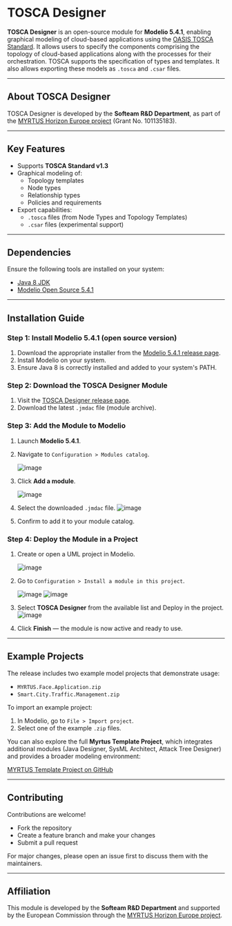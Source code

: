 #  TOSCA Designer

**TOSCA Designer** is an open-source module for **Modelio 5.4.1**, enabling graphical modeling of cloud-based applications using the [OASIS TOSCA Standard](https://www.oasis-open.org/committees/tosca/).  It allows users to specify the components comprising the topology of cloud-based applications along with the processes for their orchestration.  TOSCA supports the specification of types and templates. It also allows exporting these models as `.tosca` and `.csar` files.

---

##  About TOSCA Designer

TOSCA Designer is developed by the **Softeam R&D Department**, as part of the [MYRTUS Horizon Europe project](https://myrtus-project.eu/) (Grant No. 101135183).

---

## Key Features

- Supports **TOSCA Standard v1.3**
- Graphical modeling of:
  - Topology templates
  - Node types
  - Relationship types
  - Policies and requirements
- Export capabilities:
  - `.tosca` files (from Node Types and Topology Templates)
  - `.csar` files (experimental support)

---

## Dependencies

Ensure the following tools are installed on your system:

- [Java 8 JDK](http://www.oracle.com/technetwork/java/javase/downloads/jdk8-downloads-2133151.html)
- [Modelio Open Source 5.4.1](https://github.com/ModelioOpenSource/Modelio/releases/tag/v5.4.1)

---

## Installation Guide

### Step 1: Install Modelio 5.4.1  (open source version)

1. Download the appropriate installer from the [Modelio 5.4.1 release page](https://github.com/ModelioOpenSource/Modelio/releases/tag/v5.4.1).
2. Install Modelio on your system.
3. Ensure Java 8 is correctly installed and added to your system's PATH.

###  Step 2: Download the TOSCA Designer Module

1. Visit the [TOSCA Designer release page](https://github.com/Modelio-R-D/MYRTUSDesigner/releases/tag/v0.1.0).
2. Download the latest `.jmdac` file (module archive).

###  Step 3: Add the Module to Modelio

1. Launch **Modelio 5.4.1**.
2. Navigate to `Configuration > Modules catalog`.
   
   ![image](https://github.com/user-attachments/assets/35f45577-0dcf-4dd3-8675-70fef4316e9f)

4. Click **Add a module**.
   
   ![image](https://github.com/user-attachments/assets/0ce1dcd5-2b4b-4fd8-a162-c890592e7bd7)

6. Select the downloaded `.jmdac` file.
   ![image](https://github.com/user-attachments/assets/9aff557a-f30d-481e-a621-7d506a2b8d20)

8. Confirm to add it to your module catalog.

### Step 4: Deploy the Module in a Project

1. Create or open a UML project in Modelio.
   
   ![image](https://github.com/user-attachments/assets/171d3ef8-ea76-4d30-afea-d1509e3bca8b)

3. Go to `Configuration > Install a module in this project`.
   
   ![image](https://github.com/user-attachments/assets/da1332d5-723c-4409-bddd-fc36537e8516)
   ![image](https://github.com/user-attachments/assets/497683ce-3818-4a36-831a-0b51acf2f144)

5. Select **TOSCA Designer** from the available list and Deploy in the project.
   ![image](https://github.com/user-attachments/assets/3d7ab0c5-5053-459c-81e4-de3c0a8c074d)

7. Click **Finish** — the module is now active and ready to use.

---

##  Example Projects

The release includes two example model projects that demonstrate usage:

- `MYRTUS.Face.Application.zip`
- `Smart.City.Traffic.Management.zip`

To import an example project:

1. In Modelio, go to `File > Import project`.
2. Select one of the example `.zip` files.

You can also explore the full **Myrtus Template Project**, which integrates additional modules (Java Designer, SysML Architect, Attack Tree Designer) and provides a broader modeling environment:

[MYRTUS Template Project on GitHub](https://github.com/Modelio-R-D/MYRTUS)

---

##  Contributing

Contributions are welcome!

- Fork the repository
- Create a feature branch and make your changes
- Submit a pull request

For major changes, please open an issue first to discuss them with the maintainers.

---

##  Affiliation

This module is developed by the **Softeam R&D Department** and supported by the European Commission through the [MYRTUS Horizon Europe project](https://myrtus-project.eu/).
